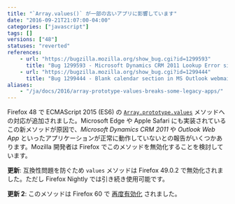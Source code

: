 ```yaml
---
title: "`Array.values()` が一部の古いアプリに影響しています"
date: "2016-09-21T21:07:00-04:00"
categories: ["javascript"]
tags: []
versions: ["48"]
statuses: "reverted"
references:
    - url: "https://bugzilla.mozilla.org/show_bug.cgi?id=1299593"
      title: "Bug 1299593 - Microsoft Dynamics CRM 2011 Lookup Error since Firefox Version 48.0.2 due to Array.prototype.values"
    - url: "https://bugzilla.mozilla.org/show_bug.cgi?id=1299444"
      title: "Bug 1299444 - Blank calendar section in MS Outlook webmail (OWA) after Firefox 48"
aliases:
    - "/ja/docs/2016/array-prototype-values-breaks-some-legacy-apps/"
---
```

Firefox 48 で ECMAScript 2015 (ES6) の [`Array.prototype.values`](https://developer.mozilla.org/docs/Web/JavaScript/Reference/Global_Objects/Array/values) メソッドへの対応が追加されました。Microsoft Edge や Apple Safari にも実装されているこの新メソッドが原因で、*Microsoft Dynamics CRM 2011* や *Outlook Web App* といったアプリケーションが正常に動作していないとの報告がいくつかあります。Mozilla 開発者は Firefox でこのメソッドを無効化することを検討しています。

**更新**: 互換性問題を防ぐため `values` メソッドは Firefox 49.0.2 で無効化されました。ただし Firefox Nightly では引き続き使用可能です。

**更新 2**: このメソッドは Firefox 60 で [再度有効化](https://www.fxsitecompat.dev/ja/docs/2018/array-prototype-values-is-now-enabled-again/) されました。
